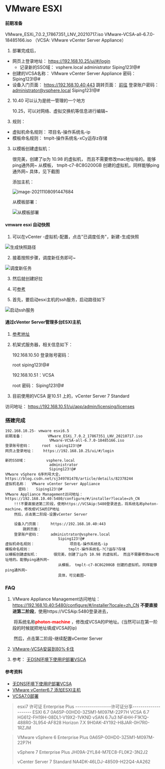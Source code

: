 # VMware ESXI

#### 前期准备

VMware_ESXi_7.0.2_17867351_LNV_20210717.iso
VMware-VCSA-all-6.7.0-18485166.iso  （VCSA: VMware vCenter Server Appliance）

1. 部署完成后，

- 网页上登录地址： https://192.168.10.25/ui/#/login 
  - 记录新的SSO域： vsphere.local
    								administrator
          								Siping123!@#
- 创建的VCSA名称：       VMware vCenter Server Appliance
  	  密码：	                  Siping123!@#
- 设备入门页面：		https://192.168.10.40:443
  	跳转页面：		   [前往](https://192.168.10.40/websso/SAML2/SSO/vsphere.local?SAMLRequest=zVRbb5swFP4ryO9gTC4lVkiVNasWqV2zkk3TXiYHThJLYDMfA%2Bm%2FryHJFlVt1ce9mnO%2B6xHT60NZeA0YlFolhAUh8UBlOpdql5Dv61s%2FJtezKYqyqPi8tnv1CH9qQOu5PYW8%2F5CQ2iiuBUrkSpSA3GY8nd%2Ff8SgIeWW01ZkuiDdHBGMd0Y1WWJdgUjCNzGCpcjgkxFEvHLJUwvZi9tZWyCllkyhg4zhgYTAMaQsbRE07%2BIim6QNtsNqDgaDQmXAkt9pk0CtNyFYUCMRbLhLyOxSbyZixK4jyKIN4ux1NNoP8ahCLQRyzUezGcCUQZQP%2FFhFrpw6tUDYhURgxnzE%2FHK7ZiIcTzsZBNBj9It7qZPGTVMfg3stjcxxC%2FmW9Xvmrh3TdAzQyB%2FPVTbsWLg3z4XBAvB%2FnhhwCOffRyzMfb0Kc8yez17OtJe1gzhmXYEUurJjSS74je1TxTuxysdKFzJ4uREQfv4ei0O2NAWGdaWtq6NsrhX0foHuRub%2FtR3nVJYMWlCVeuuo0fatFIbcSzFsn9IZNQk%2FWuLvPXHZB4aWvD4f7EuUE0riVoySnqClb4Y420yXFbA%2BlQCqsNX4PTKOQRTQc0s8HZ6wrHskJ5IDyL0bbtkE7CLTZuYWQ0Z%2F3d2mP5cv%2BZjMXqJvn9qlyAXf0%2FBEUtGJTwNq9vWL4P5K6gAJ2l1Lpy3Jm58O8%2FDHNngE%3D&SigAlg=http%3A%2F%2Fwww.w3.org%2F2001%2F04%2Fxmldsig-more%23rsa-sha256&Signature=5tymw8Nv2V3vOewDrUNgv7I2rtJfTLn4i2h3ql%2F62R7iIZeRdh%2FDfoGT9tYR%2BfgS6u4HWx1wGWjLM%2FBEwGWWCQbJZ8vXwEevTe5eH5TlfRDZxHDjYC3fu2PVBMUhKuN5KIONZbn1PY48CMo9sG0LnhFlRNfhvft3K9BtxeKukgzGxWnaAqCm3vcOzo2mtT58SUJTe%2BrwbORkB0jqxRpQFRhm8fmbpuclmX2x2ZUGrD2IbOKaGMbmNB96EHBUFzSMN5adXxXTw6krJDdKZqh9rsDKRyx9mRbj51pp4ADUk1vRFnSm2S1RlOkohmfvfFTTM%2Bz0vkAWk29fZvZ%2Bdoig9Q%3D%3D) 
  登录账户密码：		administrator@vsphere.local
  					               Siping123!@#

2. 10.40 可以认为是统一管理的一个地方

   10.25，可以对网络、虚拟交换机等信息进行编辑~

   

3. 规则：

- 虚拟机命名规则： 项目名-操作系统名-ip
- 模板命名规则：      tmplt-操作系统名-xCy运存z存储

3. 以模板创建虚拟机：

   很完美，创建了ip为 10.98 的虚拟机， 而且不需要修改mac地址啥的。能够ping通外网~
   从模板， tmplt-c7-8C8G200GB 创建的虚拟机，同样能够ping通外网~
   具体，见下截图

   添加主机：

   ![image-20211108091447684](https://gitee.com/liuzel01/picbed/raw/master/data/20211108091447-VMware-ESXI-%E6%B7%BB%E5%8A%A0%E4%B8%BB%E6%9C%BA.png)

   从模板部署：

   ![从模板部署](https://gitee.com/liuzel01/picbed/raw/master/data/20211108091225-VMware-ESXI-tmplt-c7-8C8G200GB.png)  

#### vmware esxi 自动快照

1. 可以在vCenter -虚拟机-配置，点击"已调度任务"，新建-生成快照

![生成快照路径](https://gitee.com/liuzel01/picbed/raw/master/data/20211109110529VMware-ESXI-%E7%94%9F%E6%88%90%E5%BF%AB%E7%85%A7.png)

2. 接着按照步骤，调度新任务即可~

![调度新任务](https://gitee.com/liuzel01/picbed/raw/master/data/20211109111251-VMware-ESXI-%E8%B0%83%E5%BA%A6%E6%96%B0%E4%BB%BB%E5%8A%A1.png)

3. 然后就创建好拉



1. 可[参考](https://codeantenna.com/a/73I5dhvUMn) 

2. 首先，要启动esxi主机的ssh服务，启动路径如下

![启动ssh服务](https://gitee.com/liuzel01/picbed/raw/master/data/20211109094238-VMware-ESXI-ssh.png) 



#### 通过cVenter Server管理多台ESXI主机

1. [参考地址](https://www.yisu.com/zixun/9271.html) 

2. 机架式服务器，相关信息如下：

   192.168.10.50 登录账号密码：

   root   siping123!@#

   192.168.10.51：VCSA

   root 密码： Siping123!@#

3. 目前使用的VCSA 是10.51 上的，vCenter Server 7 Standard

  访问地址：  https://192.168.10.51/ui/app/admin/licensing/licenses

### 搭建完成

```
192.168.10.25- vmware esxi6.5 
前期准备：			VMware_ESXi_7.0.2_17867351_LNV_20210717.iso
					VMware-VCSA-all-6.7.0-18485166.iso
登录账号密码：		root  siping123!@#
网页上登录地址：	https://192.168.10.25/ui/#/login

新的SSO域：			vsphere.local
					administrator
					Siping123!@#
VMware vSphere 6序列号大全， https://blog.csdn.net/sj349781478/article/details/82378244
虚拟机名称：	VMware vCenter Server Appliance
	  密码：	Siping123!@#
VMware Appliance Management访问地址： https://192.168.10.40:5480/configure/#/installer?locale=zh_CN
	!!!不要直接进第二阶段，使用https://VCSAip:5480登录进去，将系统名称photon-machine，修改成VCSA的IP地址
	然后，点击第二阶段-设置vCenter Server

	设备入门页面：		https://192.168.10.40:443
		跳转页面：
	登录账户密码：		administrator@vsphere.local
						Siping123!@#
虚拟机命名规则：				项目名-操作系统名-ip 
模板命名规则：					tmplt-操作系统名-?C?运存?存储
以模板创建虚拟机：		很完美，创建了ip为 10.98 的虚拟机， 而且不需要修改mac地址啥的。能够ping通外网~
						从模板， tmplt-c7-8C8G200GB 创建的虚拟机，同样能够ping通外网~
						具体，可见截图~
```



### FAQ

1. VMware Appliance Management访问地址： https://192.168.10.40:5480/configure/#/installer?locale=zh_CN
   	**不要直接进第二阶段**，使用https://VCSAip:5480登录进去，

   ​	将系统名称<font color=red>**photon-machine**</font> ，修改成VCSA的IP地址。(当然可以在第一阶段的时候就把地址填成VCSA的ip)

   ​	然后，点击第二阶段-继续配置vCenter Server
   
2. [VMware-VCSA安装到80%卡住](http://blog.itpub.net/31480736/viewspace-2155743/) 

3. 参考：  [无DSN环境下使用IP部署VSCA](https://www.cnblogs.com/itfat/p/15234566.html) 

#### 参考资料

- [无DNS环境下使用IP部署VCSA](https://www.cnblogs.com/itfat/p/15234566.html) 
- [VMware vCenter6.7 添加ESXI主机](https://www.cnblogs.com/aqicheng/p/13537874.html) 
- [VCSA7.0部署](https://little-star.love/posts/4bd44b30/#%E6%B7%BB%E5%8A%A0ESXI) 



> esxi7 许可证 Enterprise Plus
> ------------------许可证分享---------------------
> ESXI 6.7 0A65P-00HD0-3Z5M1-M097M-22P7H
> VCSA 6.7 HG612-FH19H-08DL1-V19X2-1VKND
> vSAN 6.7u3 NF4HH-F1K1Q-488R0-3L954-AF828
> Horizon 7.X 9H0AK-4Y192-H8JAR-0H7R0-1RZJM



> VMware vSphere 6 Enterprise Plus		0A65P-00HD0-3Z5M1-M097M-22P7H
>
> vSphere 7 Enterprise Plus						JH09A-2YL84-M7EC8-FL0K2-3N2J2
>
> vCenter Server 7 Standard					   NA4DK-46LDJ-48509-H22Q4-AA262